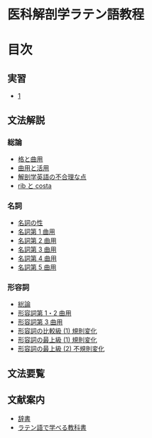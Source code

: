 医科解剖学ラテン語教程
===

# 目次



## 実習

- [1](practice/1.md)

## 文法解説

### 総論

- [格と曲用](case.md)
- [曲用と活用](declension_conjugation.md)
- [解剖学英語の不合理な点](english.md)
- [rib と costa](rib_costa.md)

### 名詞

- [名詞の性](gender.md)
- [名詞第 1 曲用](noun1.md)
- [名詞第 2 曲用](noun2.md)
- [名詞第 3 曲用](noun3.md) 
- [名詞第 4 曲用](noun4.md) 
- [名詞第 5 曲用](noun5.md) 

### 形容詞

- [総論](adjective.md) 
- [形容詞第 1・2 曲用](adjective1_2.md)
- [形容詞第 3 曲用](adjective3.md)
- [形容詞の比較級 (1) 規則変化](comparative1.md)
- [形容詞の最上級 (1) 規則変化](superlative1.md)
- [形容詞の最上級 (2) 不規則変化](superlative2.md)


## 文法要覧

## 文献案内

- [辞書](dictionary.md)
- [ラテン語で学べる教科書](textbook.md)
